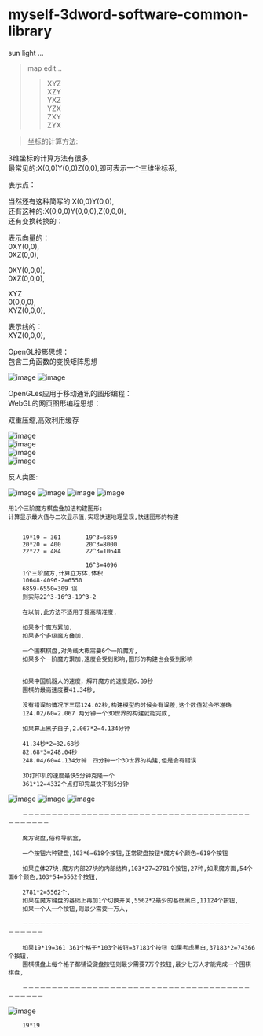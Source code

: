 # myself-3dword-software-common-library


sun light ...

>map edit...            </br>
>>XYZ                   </br>
>>XZY                   </br>
>>YXZ                   </br>
>>YZX                   </br>
>>ZXY                   </br>
>>ZYX                   </br>


>
>坐标的计算方法:
>
3维坐标的计算方法有很多,                                             </br>
最常见的:X(0,0)Y(0,0)Z(0,0),即可表示一个三维坐标系,                    </br>

表示点：                                                            </br>

当然还有这种简写的:X(0,0)Y(0,0),                                      </br>
还有这种的:X(0,0,0)Y(0,0,0),Z(0,0,0),                                 </br>
还有变换转换的：                                                      </br>
                                                                    
表示向量的：                                                         </br>
0XY(0,0),                                                           </br>
0XZ(0,0),                                                           </br>

0XY(0,0,0),                                                         </br>
0XZ(0,0,0),                                                         </br>

XYZ                                                                 </br>
0(0,0,0),                                                           </br>
XYZ(0,0,0),                                                         </br>


表示线的：                                                           </br>
XYZ(0,0,0),                                                         </br>

OpenGL投影思想：                                                     </br>
包含三角函数的变换矩阵思想                                             </br>

![image](https://github.com/qizhoward/myself-3dword-soft-common-library/blob/master/投影与矩阵.png)
![image](https://github.com/qizhoward/myself-3dword-soft-common-library/blob/master/投影与矩阵2.png)

OpenGLes应用于移动通讯的图形编程：                                     </br>
WebGL的网页图形编程思想：                                             </br>




         
双重压缩,高效利用缓存                                                 </br>

![image](https://github.com/qizhoward/myself-3dword-soft-common-library/blob/master/Image/2.PNG)      
![image](https://github.com/qizhoward/myself-3dword-soft-common-library/blob/master/Image/3.PNG)      
![image](https://github.com/qizhoward/myself-3dword-soft-common-library/blob/master/Image/4.PNG)      
![image](https://github.com/qizhoward/myself-3dword-soft-common-library/blob/master/Image/5.PNG) 


反人类图:                                                                       </br>

![image](https://github.com/qizhoward/myself-3dword-soft-common-library/blob/master/Image/透明2.png)
![image](https://github.com/qizhoward/myself-3dword-soft-common-library/blob/master/Image/透明3.png)
![image](https://github.com/qizhoward/myself-3dword-soft-common-library/blob/master/Image/透明4.png)
![image](https://github.com/qizhoward/myself-3dword-soft-common-library/blob/master/Image/透明5.png)

    用1个三阶魔方棋盘叠加法构建图形:
    计算显示最大值与二次显示值,实现快速地理呈现,快速图形的构建
      
      
        19*19 = 361       19^3=6859
        20*20 = 400       20^3=8000
        22*22 = 484       22^3=10648
        
                          16^3=4096
        1个三阶魔方,计算立方体,体积                  
        10648-4096-2=6550
        6859-6550=309 误
        则实际22^3-16^3-19^3-2
        
        在以前,此方法不适用于提高精准度,
        
        如果多个魔方累加,
        如果多个多级魔方叠加,
        
        一个围棋棋盘,对角线大概需要6个一阶魔方,
        如果多个一阶魔方累加,速度会受到影响,图形的构建也会受到影响
        
        
        如果中国机器人的速度，解开魔方的速度是6.89秒
        围棋的最高速度要41.34秒,
        
        没有错误的情况下三层124.02秒,构建模型的时候会有误差,这个数值就会不准确
        124.02/60=2.067 两分钟一个3D世界的构建就能完成,
        
        如果算上黑子白子,2.067*2=4.134分钟 
        
        41.34秒*2=82.68‬秒
        82.68‬*3=248.04‬秒
        248.04/6‬0=4.134分钟　四分钟一个3D世界的构建,但是会有错误
        
        3D打印机的速度最快5分钟克隆一个
        361*12=4332个点打印完最快不到5分钟
        
![image](https://github.com/qizhoward/myself-3dword-soft-common-library/blob/master/Image/001.PNG)
![image](https://github.com/qizhoward/myself-3dword-soft-common-library/blob/master/Image/003change.png)
![image](https://github.com/qizhoward/myself-3dword-soft-common-library/blob/master/Image/002change.png)

        －－－－－－－－－－－－－－－－－－－－－－－－－－－－－－－－－－－－－－－－－－－－－－
        
        魔方键盘,俗称导航盒,
        
        一个按钮六种键盘,103*6=618个按钮,正常键盘按钮*魔方6个颜色=618个按钮
       
        如果立体27块,魔方内部27块的内部结构,103*27=2781个按钮,27种,如果魔方面,54个面6个颜色,103*54=5562个按钮,
        
        2781*2=5562个,
        如果在魔方键盘的基础上再加1个切换开关,5562*2最少的基础黑白,11124个按钮,
        如果一个人一个按钮,则最少需要一万人,
        
        －－－－－－－－－－－－－－－－－－－－－－－－－－－－－－－－－－－－－－－－－－－－－
        
        如果19*19=361 361个格子*103个按钮=37183个按钮 如果考虑黑白,37183*2=74366个按钮,
        围棋棋盘上每个格子都铺设键盘按钮则最少需要7万个按钮,最少七万人才能完成一个围棋棋盘,

        －－－－－－－－－－－－－－－－－－－－－－－－－－－－－－－－－－－－－－－－－－－－－
        
 ![image](https://github.com/qizhoward/myself-3dword-soft-common-library/blob/master/Image/百度图.png)       
 
        19*19
        
        
        
